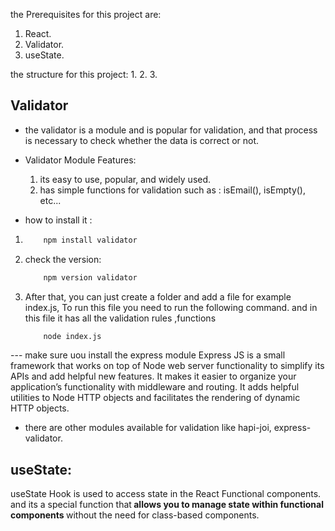 the Prerequisites for this project are:
1. React.
2. Validator.
3. useState.

the structure for this project:
1. 
2. 
3. 


## Validator 
- the validator is a module and is popular for validation, and that process is necessary to check whether the data is correct or not.

- Validator Module Features:
    1. its easy to use, popular, and widely used.
    2. has simple functions for validation such as : isEmail(), isEmpty(), etc...

- how to install it :
1. 
    ```bash
        npm install validator
    ```
2. check the version: 
    ```bash
        npm version validator
    ```
3. After that, you can just create a folder and add a file for example index.js, To run this file you need to run the following command. and in this file it has all the validation rules ,functions 
    ```bash
        node index.js
    ```

--- make sure uou install the express module
    Express JS is a small framework that works on top of Node web server functionality to simplify its APIs and add helpful new features. It makes it easier to organize your application’s functionality with middleware and routing. It adds helpful utilities to Node HTTP objects and facilitates the rendering of dynamic HTTP objects.

- there are other modules available for validation like hapi-joi, express-validator.


## useState:
useState Hook is used to access state in the React Functional components. and its a special function that<strong> allows you to manage state within functional components </strong> without the need for class-based components.
